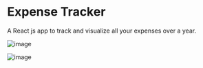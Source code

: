 # Expense Tracker
A React js app to track and visualize all your expenses over a year.  

![image](https://user-images.githubusercontent.com/56433539/146145156-0c2e3eb8-6533-4fd4-9f6d-9ded9ebbc0c0.png)
  
 ![image](https://user-images.githubusercontent.com/56433539/146145223-9ab91449-75dd-4347-b3bd-7a7cc9d8a548.png)


